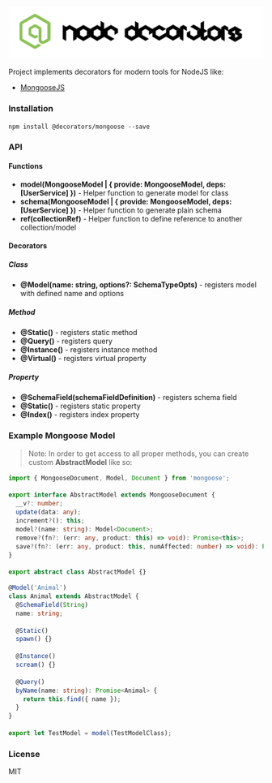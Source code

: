 ![Node Decorators](https://github.com/serhiisol/node-decorators/blob/master/decorators.png?raw=true)

Project implements decorators for modern tools for NodeJS like:
- [MongooseJS]

### Installation
```
npm install @decorators/mongoose --save
```

### API
#### Functions
* **model(MongooseModel | { provide: MongooseModel, deps: [UserService] })** - Helper function to generate model for class
* **schema(MongooseModel | { provide: MongooseModel, deps: [UserService] })** - Helper function to generate plain schema
* **ref(collectionRef)** - Helper function to define reference to another collection/model

#### Decorators

##### Class
* **@Model(name: string, options?: SchemaTypeOpts)** - registers model with defined name and options

##### Method
* **@Static()** - registers static method
* **@Query()** - registers query
* **@Instance()** - registers instance method 
* **@Virtual()** - registers virtual property

##### Property
* **@SchemaField(schemaFieldDefinition)** - registers schema field
* **@Static()** - registers static property
* **@Index()** - registers index property

### Example Mongoose Model
> Note: In order to get access to all proper methods, you can create custom **AbstractModel** like so:
```typescript
import { MongooseDocument, Model, Document } from 'mongoose';

export interface AbstractModel extends MongooseDocument {
  __v?: number;
  update(data: any);
  increment?(): this;
  model?(name: string): Model<Document>;
  remove?(fn?: (err: any, product: this) => void): Promise<this>;
  save?(fn?: (err: any, product: this, numAffected: number) => void): Promise<this>;
}

export abstract class AbstractModel {}
```

```typescript
@Model('Animal')
class Animal extends AbstractModel {
  @SchemaField(String)
  name: string;

  @Static()
  spawn() {}

  @Instance()
  scream() {}

  @Query()
  byName(name: string): Promise<Animal> {
    return this.find({ name });
  }
}

export let TestModel = model(TestModelClass);
```

### License
MIT

[MongooseJS]:http://mongoosejs.com
